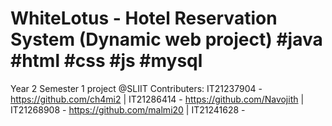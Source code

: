 # WhiteLotus - Hotel Reservation System (Dynamic web project) #java #html #css #js #mysql
Year 2 Semester 1 project @SLIIT
Contributers: 
IT21237904 - https://github.com/ch4mi2 |
IT21286414 - https://github.com/Navojith |
IT21268908 - https://github.com/malmi20 |
IT21241628 - 
               
               
